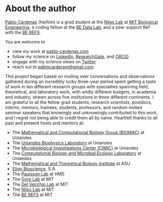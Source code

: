 # About the author

[Pablo Cárdenas](https:/pablo-cardenas.com/) (he/him) is a grad student at the [Niles Lab](https://web.mit.edu/nileslab/) at [MIT Biological Engineering](https://be.mit.edu/), a coding fellow at the [BE Data Lab](https://bedatalab.github.io/), and a peer support Ref with the [BE REFS](berefs.com/).

You are welcome to

- view my work at [pablo-cardenas.com](https://pablo-cardenas.com)
- follow my science on [LinkedIn](https://www.linkedin.com/in/pablocarderam/), [ResearchGate](https://www.researchgate.net/profile/Pablo_Cardenas_R), and [ORCiD](https://orcid.org/0000-0001-7015-0512)
- engage with my science views on [Twitter](https://twitter.com/pcr_guy)
- reach out to [pablocarderam@gmail.com](mailto:pablocarderam@gmail.com)

This project began based on mulling over conversations and observations gathered during an incredibly lucky three-year period spent getting a taste of work in ten different research groups with specialties spanning field, theoretical, and laboratory work, with wildly different budgets, in academia and industry, strewn across five institutions in three different continents. I am grateful to all the fellow grad students, research scientists, postdocs, interns, mentors, trainees, students, professors, and random invited seminar speakers that knowingly and unknowingly contributed to this work, and I regret not being able to credit them all by name. Heartfelt thanks to all past and present hosts and mentors at:

- The [Mathematical and Computational Biology Group (BIOMAC)](https://biomac.uniandes.edu.co) at Uniandes
- The [Uniandes Biophysics Laboratory](https://biofisica.uniandes.edu.co/en/) at Uniandes
- The [Microbiological Investigations Center (CIMIC)](https://cimic.uniandes.edu.co/) at Uniandes
- The [Computational Biology and Microbial Ecology Laboratory](http://bcem.uniandes.edu.co/) at Uniandes
- The [Mathematical and Theoretical Biology Institute](https://mtbi.asu.edu/) at ASU
- [Eligo Bioscience](https://eligo.bio/), S.A.
- The [Paulsson Lab](https://paulsson.med.harvard.edu/) at HMS
- The [Gore Lab](http://www.gorelab.org/) at MIT
- The [Del Vecchio Lab](https://scripts.mit.edu/~ddv/index.php) at MIT
- The [Niles Lab](https://web.mit.edu/nileslab/) at MIT
- The [BE REFS](http://berefs.com/) at MIT
